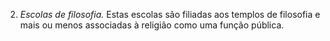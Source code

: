 ﻿2. *Escolas de filosofia.* Estas escolas são filiadas aos templos de filosofia e mais ou menos associadas à religião como uma função pública.